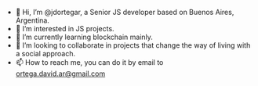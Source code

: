 - 👋 Hi, I’m @jdortegar, a Senior JS developer based on Buenos Aires, Argentina.
- 👀 I’m interested in JS projects.
- 🌱 I’m currently learning blockchain mainly.
- 💞️ I’m looking to collaborate in projects that change the way of living with a social approach.
- 📫 How to reach me, you can do it by email to ortega.david.ar@gmail.com

<!---
jdortegar/jdortegar is a ✨ special ✨ repository because its `README.md` (this file) appears on your GitHub profile.
You can click the Preview link to take a look at your changes.
--->
